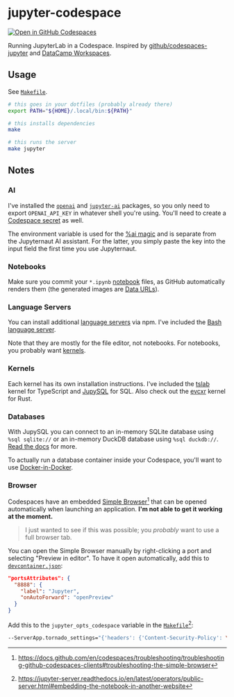 # jupyter-codespace

[![Open in GitHub Codespaces](https://github.com/codespaces/badge.svg)](https://github.com/codespaces/new/adamelliotfields/jupyter-codespace?machine=basicLinux32gb&devcontainer_path=.devcontainer/devcontainer.json)

Running JupyterLab in a Codespace. Inspired by [github/codespaces-jupyter](https://github.com/github/codespaces-jupyter) and [DataCamp Workspaces](https://www.datacamp.com/workspace).

## Usage

See [`Makefile`](./Makefile).

```bash
# this goes in your dotfiles (probably already there)
export PATH="${HOME}/.local/bin:${PATH}"

# this installs dependencies
make

# this runs the server
make jupyter
```

## Notes

### AI

I've installed the [`openai`](https://pypi.org/project/openai) and [`jupyter-ai`](https://pypi.org/project/jupyter-ai) packages, so you only need to export `OPENAI_API_KEY` in whatever shell you're using. You'll need to create a [Codespace secret](https://docs.github.com/en/codespaces/managing-your-codespaces/managing-encrypted-secrets-for-your-codespaces) as well.

The environment variable is used for the [%ai magic](./notebooks/ai.ipynb) and is separate from the Jupyternaut AI assistant. For the latter, you simply paste the key into the input field the first time you use Jupyternaut.

### Notebooks

Make sure you commit your `*.ipynb` [notebook](./notebooks) files, as GitHub automatically renders them (the generated images are [Data URLs](https://developer.mozilla.org/en-US/docs/Web/HTTP/Basics_of_HTTP/Data_URLs)).

### Language Servers

You can install additional [language servers](https://jupyterlab-lsp.readthedocs.io/en/latest/Language%20Servers.html) via npm. I've included the [Bash language server](https://github.com/bash-lsp/bash-language-server).

Note that they are mostly for the file editor, not notebooks. For notebooks, you probably want [kernels](https://github.com/jupyter/jupyter/wiki/Jupyter-kernels).

### Kernels

Each kernel has its own installation instructions. I've included the [tslab](https://github.com/yunabe/tslab) kernel for TypeScript and [JupySQL](https://github.com/ploomber/jupysql) for SQL. Also check out the [evcxr](https://github.com/evcxr/evcxr) kernel for Rust.

### Databases

With JupySQL you can connect to an in-memory SQLite database using `%sql sqlite://` or an in-memory DuckDB database using `%sql duckdb://`. [Read the docs](https://jupysql.ploomber.io) for more.

To actually run a database container inside your Codespace, you'll want to use [Docker-in-Docker](https://github.com/devcontainers/features/tree/main/src/docker-in-docker).

### Browser

Codespaces have an embedded [Simple Browser](https://github.blog/changelog/2022-10-20-introducing-the-codespaces-simple-browser)[^1] that can be opened automatically when launching an application. **I'm not able to get it working at the moment.**

> I just wanted to see if this was possible; you _probably_ want to use a full browser tab.

You can open the Simple Browser manually by right-clicking a port and selecting "Preview in editor". To have it open automatically, add this to [`devcontainer.json`](./.devcontainer/devcontainer.json):

```json
"portsAttributes": {
  "8888": {
    "label": "Jupyter",
    "onAutoForward": "openPreview"
  }
}
```

Add this to the `jupyter_opts_codespace` variable in the [`Makefile`](./Makefile)[^2]:

```sh
--ServerApp.tornado_settings="{'headers': {'Content-Security-Policy': \"frame-ancestors https://${CODESPACE_NAME}-8888.${GITHUB_CODESPACES_PORT_FORWARDING_DOMAIN} 'self' \"}}"
```

[^1]: https://docs.github.com/en/codespaces/troubleshooting/troubleshooting-github-codespaces-clients#troubleshooting-the-simple-browser

[^2]: https://jupyter-server.readthedocs.io/en/latest/operators/public-server.html#embedding-the-notebook-in-another-website
